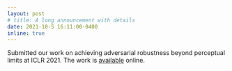 ```yaml
---
layout: post
# title: A long announcement with details
date: 2021-10-5 16:11:00-0400
inline: true
---
```


Submitted our work on achieving adversarial robustness beyond perceptual limits at ICLR 2021. The work is [available](https://openreview.net/forum?id=eFP90pzlIz) online. 